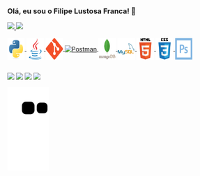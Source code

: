 ### Olá, eu sou o Filipe Lustosa Franca! 👋

 <div>
  <a href="https://github.com/filipelustosaf">
  <img height="160em" src="https://github-readme-stats.vercel.app/api?username=filipelustosaf&show_icons=true&theme=dark&include_all_commits=true&count_private=true"/> <img height="160em" src="https://github-readme-stats.vercel.app/api/top-langs/?username=filipelustosaf&layout=compact&langs_count=7&theme=dark"/>
</div>
<div style="display: inline_block"><br>
  <img align="center" alt="Python" height="50" width="40" src="https://raw.githubusercontent.com/devicons/devicon/master/icons/python/python-original.svg">
  <img align="center" alt="Java" height="50" width="40" src="https://raw.githubusercontent.com/devicons/devicon/master/icons/java/java-original.svg"> 
  <img align="center" alt="Git" height="50" width="40" src="https://raw.githubusercontent.com/devicons/devicon/master/icons/git/git-original.svg">
  <img align="center" alt="Postman" height="50" width="40" src="https://www.vectorlogo.zone/logos/getpostman/getpostman-icon.svg">
  <img align="center" alt="MongoDb" height="50" width="40" src="https://raw.githubusercontent.com/devicons/devicon/master/icons/mongodb/mongodb-original-wordmark.svg">
  <img align="center" alt="MySQL" height="50" width="40" src="https://raw.githubusercontent.com/devicons/devicon/master/icons/mysql/mysql-original-wordmark.svg">                 <img align="center" alt="GTML5" height="50" width="40" src="https://raw.githubusercontent.com/devicons/devicon/master/icons/html5/html5-original-wordmark.svg">                 <img align="center" alt="CSS3" height="50" width="40" src="https://raw.githubusercontent.com/devicons/devicon/master/icons/css3/css3-original-wordmark.svg">     
  <img align="center" alt="Photoshop" height="50" width="40" src="https://raw.githubusercontent.com/devicons/devicon/master/icons/photoshop/photoshop-line.svg">
</div>
  
##
 
<div> 
  <a href = "mailto:filipefranca2@gmail.com"><img src="https://img.shields.io/badge/-Gmail-%23333?style=for-the-badge&logo=gmail&logoColor=white" target="_blank"></a>
  <a href="ttps://www.linkedin.com/in/filipe-lustosa-franca-027288116/" target="_blank"><img src="https://img.shields.io/badge/-LinkedIn-%230077B5?style=for-the-badge&logo=linkedin&logoColor=white" target="_blank"></a> 
  <a href="https://www.instagram.com/filipelustosaf/" target="_blank"><img src="https://img.shields.io/badge/-Instagram-%23E4405F?style=for-the-badge&logo=instagram&logoColor=white" target="_blank"></a>
  <a href="https://www.facebook.com/filipe.franca.714/" target="_blank"><img src="https://img.shields.io/badge/-Facebook-%230077B5?style=for-the-badge&logo=facebook&logoColor=white" target="_blank"></a> 
 
  ![Snake animation](https://github.com/rafaballerini/rafaballerini/blob/output/github-contribution-grid-snake.svg)
 
</div>


<!--
**filipelustosaf/filipelustosaf** is a ✨ _special_ ✨ repository because its `README.md` (this file) appears on your GitHub profile.

Here are some ideas to get you started:

- 🔭 I’m currently working on ...
- 🌱 I’m currently learning ...
- 👯 I’m looking to collaborate on ...
- 🤔 I’m looking for help with ...
- 💬 Ask me about ...
- 📫 How to reach me: ...
- 😄 Pronouns: ...
- ⚡ Fun fact: ...
-->
